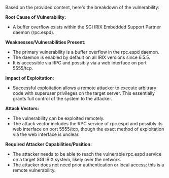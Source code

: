 Based on the provided content, here's the breakdown of the vulnerability:

**Root Cause of Vulnerability:**
- A buffer overflow exists within the SGI IRIX Embedded Support Partner daemon (rpc.espd).

**Weaknesses/Vulnerabilities Present:**
- The primary vulnerability is a buffer overflow in the rpc.espd daemon.
- The daemon is enabled by default on all IRIX versions since 6.5.5.
- It is accessible via RPC and possibly via a web interface on port 5555/tcp.

**Impact of Exploitation:**
- Successful exploitation allows a remote attacker to execute arbitrary code with superuser privileges on the target server. This essentially grants full control of the system to the attacker.

**Attack Vectors:**
- The vulnerability can be exploited remotely.
- The attack vector includes the RPC service of rpc.espd and possibly its web interface on port 5555/tcp, though the exact method of exploitation via the web interface is unclear.

**Required Attacker Capabilities/Position:**
- The attacker needs to be able to reach the vulnerable rpc.espd service on a target SGI IRIX system, likely over the network.
- The attacker does not need prior authentication or local access; this is a remote vulnerability.